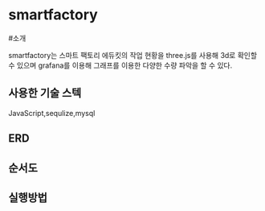 # smartfactory

#소개

smartfactory는 스마트 팩토리 에듀킷의 작업 현황을 three.js를 사용해 3d로 확인할 수 있으며 grafana를 이용해 그래프를 이용한 다양한 수량 파악을 할 수 있다.

## 사용한 기술 스텍
JavaScript,sequlize,mysql

## ERD

## 순서도

## 실행방법


